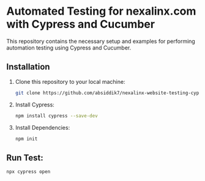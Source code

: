 # Automated Testing for nexalinx.com with Cypress and Cucumber
This repository contains the necessary setup and examples for performing automation testing using Cypress and Cucumber.

## Installation
1. Clone this repository to your local machine:

   ```bash
   git clone https://github.com/absiddik7/nexalinx-website-testing-cypress
    ```
2. Install Cypress:
   ```bash
   npm install cypress --save-dev
   ```
4. Install Dependencies:
   ```bash
   npm init
   ```
## Run Test:
   ```bash
   npx cypress open
   ```
